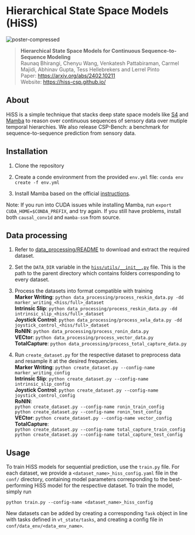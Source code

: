 # Hierarchical State Space Models (HiSS)
![poster-compressed](https://github.com/raunaqbhirangi/hiss/assets/73357354/33fe0d1d-a1f2-480b-9d5b-ac8318fbbae4)


> __Hierarchical State Space Models for Continuous Sequence-to-Sequence Modeling__ \
> Raunaq Bhirangi, Chenyu Wang, Venkatesh Pattabiraman, Carmel Majidi, Abhinav Gupta, Tess Hellebrekers and Lerrel Pinto\
> Paper: https://arxiv.org/abs/2402.10211 \
> Website: https://hiss-csp.github.io/

## About
HiSS is a simple technique that stacks deep state space models like [S4]() and [Mamba]() to reason over continuous sequences of sensory data over mutiple temporal hierarchies. We also release CSP-Bench: a benchmark for sequence-to-sequence prediction from sensory data.

## Installation
1. Clone the repository

2. Create a conde environment from the provided `env.yml` file: ```conda env create -f env.yml```

3. Install Mamba based on the official [instructions](https://github.com/state-spaces/mamba/tree/main?tab=readme-ov-file#installation).

Note: If you run into CUDA issues while installing Mamba, run ```export CUDA_HOME=$CONDA_PREFIX```, and try again. If you still have problems, install both `causal_conv1d` and `mamba-ssm` from source.

## Data processing
1. Refer to [data_processing/README](./data_processing/README.md) to download and extract the required dataset.

2. Set the `DATA_DIR` variable in the [`hiss/utils/__init__.py`](https://github.com/raunaqbhirangi/hiss/blob/main/hiss/utils/__init__.py) file. This is the path to the parent directory which contains folders corresponding to every dataset.

3. Process the datasets into format compatible with training
<br>__Marker Writing__: `python data_processing/process_reskin_data.py -dd marker_writing_<hiss/full>_dataset`
<br>__Intrinsic Slip__: `python data_processing/process_reskin_data.py -dd intrinsic_slip_<hiss/full>_dataset`
<br>__Joystick Control__: `python data_processing/process_xela_data.py -dd joystick_control_<hiss/full>_dataset`
<br>__RoNIN__: `python data_processing/process_ronin_data.py`
<br>__VECtor__: `python data_processing/process_vector_data.py`
<br>__TotalCapture__: `python data_processing/process_total_capture_data.py`

5. Run `create_dataset.py` for the respective dataset to preprocess data and resample it at the desired frequencies.
<br>__Marker Writing__: `python create_dataset.py --config-name marker_writing_config`
<br>__Intrinsic Slip__: `python create_dataset.py --config-name intrinsic_slip_config`
<br>__Joystick Control__: `python create_dataset.py --config-name joystick_control_config`
<br>__RoNIN__:
<br> `python create_dataset.py --config-name ronin_train_config`
<br> `python create_dataset.py --config-name ronin_test_config`
<br>__VECtor__: `python create_dataset.py --config-name vector_config`
<br>__TotalCapture__:
<br> `python create_dataset.py --config-name total_capture_train_config`
<br> `python create_dataset.py --config-name total_capture_test_config`



## Usage
To train HiSS models for sequential prediction, use the `train.py` file. For each dataset, we provide a `<dataset_name>_hiss_config.yaml` file in the `conf/` directory, containing model parameters corresponding to the best-performing HiSS model for the respective dataset. To train the model, simply run

```
python train.py --config-name <dataset_name>_hiss_config
```

New datasets can be added by creating a corresponding `Task` object in line with tasks defined in `vt_state/tasks`, and creating a config file in `conf/data_env/<data_env_name>`.
